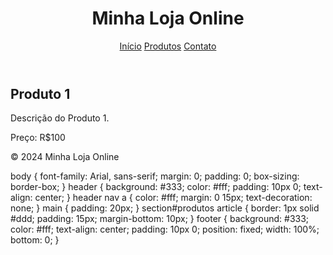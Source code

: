 <!DOCTYPE html>
<html lang="pt-BR">
<head>
    <meta charset="UTF-8">
    <meta name="viewport" content="width=device-width, initial-scale=1.0">
    <title>Loja Online</title>
    <link rel="stylesheet" href="style.css">
</head>
<body>
    <header>
        <h1>Minha Loja Online</h1>
        <nav>
            <a href="#">Início</a>
            <a href="#">Produtos</a>
            <a href="#">Contato</a>
        </nav>
    </header>
    <main>
        <section id="produtos">
            <article>
                <h2>Produto 1</h2>
                <p>Descrição do Produto 1.</p>
                <p>Preço: R$100</p>
            </article>
            <!-- Adicione mais produtos aqui -->
        </section>
    </main>
    <footer>
        <p>&copy; 2024 Minha Loja Online</p>
    </footer>
</body>
</html>

body {
    font-family: Arial, sans-serif;
    margin: 0;
    padding: 0;
    box-sizing: border-box;
}
header {
    background: #333;
    color: #fff;
    padding: 10px 0;
    text-align: center;
}
header nav a {
    color: #fff;
    margin: 0 15px;
    text-decoration: none;
}
main {
    padding: 20px;
}
section#produtos article {
    border: 1px solid #ddd;
    padding: 15px;
    margin-bottom: 10px;
}
footer {
    background: #333;
    color: #fff;
    text-align: center;
    padding: 10px 0;
    position: fixed;
    width: 100%;
    bottom: 0;
}
